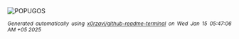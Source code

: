 <div align="justify">
<picture>
    <source media="(prefers-color-scheme: dark)" srcset="https://i.ibb.co/LJrBFtY/output-gif.gif">
    <source media="(prefers-color-scheme: light)" srcset="https://i.ibb.co/LJrBFtY/output-gif.gif">
    <img alt="POPUGOS" src="https://i.ibb.co/LJrBFtY/output-gif.gif">
</picture>

<sub><i>Generated automatically using [x0rzavi/github-readme-terminal](https://github.com/x0rzavi/github-readme-terminal) on Wed Jan 15 05:47:06 AM +05 2025</i></sub>
</div>